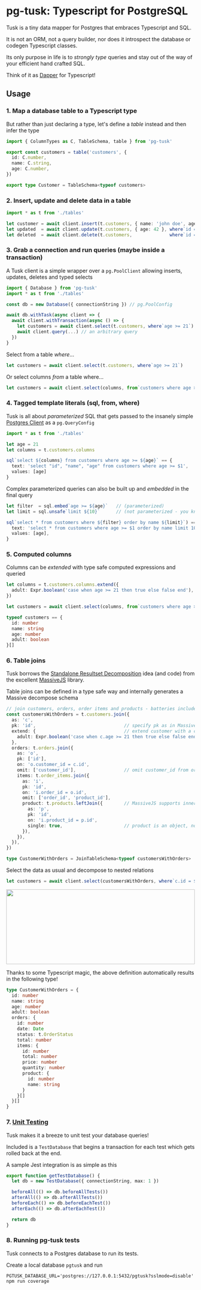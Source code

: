 # pg-tusk: Typescript for PostgreSQL

Tusk is a tiny data mapper for Postgres that embraces Typescript and SQL.

It is not an ORM, not a query builder, nor does it introspect the database or codegen Typescript classes.

Its only purpose in life is to *strongly type* queries and stay out of the way of your efficient hand crafted SQL.

Think of it as [Dapper](https://github.com/StackExchange/Dapper) for Typescript!

## Usage

### 1. Map a database table to a Typescript type

But rather than just declaring a type, let's define a *table* instead and then infer the type

```typescript
import { ColumnTypes as C, TableSchema, table } from 'pg-tusk'

export const customers = table('customers', {
  id: C.number,
  name: C.string,
  age: C.number,
})

export type Customer = TableSchema<typeof customers>
```

### 2. Insert, update and delete data in a table

```typescript
import * as t from './tables'

let customer = await client.insert(t.customers, { name: 'john doe', age: 41 })
let updated  = await client.update(t.customers, { age: 42 }, where`id = ${customer.id}`)
let deleted  = await client.delete(t.customers,              where`id = ${customer.id}`)
```

### 3. Grab a connection and run queries (maybe inside a transaction)

A Tusk client is a simple wrapper over a `pg.PoolClient` allowing inserts, updates, deletes and typed selects

```typescript
import { Database } from 'pg-tusk'
import * as t from './tables'

const db = new Database({ connectionString }) // pg.PoolConfig

await db.withTask(async client => {
  await client.withTransaction(async () => {
    let customers = await client.select(t.customers, where`age >= 21`)
    await client.query(...) // an arbitrary query
  })
}
```

Select from a table *where*...

```typescript
let customers = await client.select(t.customers, where`age >= 21`)
```

Or select columns *from* a table where...

```typescript
let customers = await client.select(columns, from`customers where age >= 21`)
```

### 4. Tagged template literals (sql, from, where)

Tusk is all about *parameterized* SQL that gets passed to the insanely simple [Postgres Client](https://node-postgres.com/features/queries) as a `pg.QueryConfig`

```typescript
import * as t from './tables'

let age = 21
let columns = t.customers.columns

sql`select ${columns} from customers where age >= ${age}` == {
  text: 'select "id", "name", "age" from customers where age >= $1',
  values: [age]
}
```

Complex parameterized queries can also be built up and *embedded* in the final query

```typescript
let filter  = sql.embed`age >= ${age}`   // (parameterized)
let limit = sql.unsafe`limit ${10}`      // (not parameterized - you know what you're doing)

sql`select * from customers where ${filter} order by name ${limit}`) == {
  text: 'select * from customers where age >= $1 order by name limit 10',
  values: [age],
}
```

### 5. Computed columns

Columns can be *extended* with type safe computed expressions and queried

```typescript
let columns = t.customers.columns.extend({
  adult: Expr.boolean('case when age >= 21 then true else false end'),
})

let customers = await client.select(columns, from`customers where age >= 21`)

typeof customers == {
  id: number
  name: string
  age: number
  adult: boolean
}[]
```

### 6. Table joins

Tusk borrows the [Standalone Resultset Decomposition](https://massivejs.org/docs/joins-and-result-trees#standalone-resultset-decomposition) idea (and code) from the excellent [MassiveJS](https://massivejs.org) library.

Table joins can be defined in a type safe way and internally generates a Massive decompose schema

```typescript
// join customers, orders, order items and products - batteries included!
const customersWithOrders = t.customers.join({
  as: 'c',
  pk: 'id',                                 // specify pk as in MassiveJS
  extend: {                                 // extend customer with a computed column
    adult: Expr.boolean('case when c.age >= 21 then true else false end'),
  },
  orders: t.orders.join({
    as: 'o',
    pk: ['id'],
    on: 'o.customer_id = c.id',
    omit: ['customer_id'],                  // omit customer_id from orders
    items: t.order_items.join({
      as: 'i',
      pk: 'id',
      on: 'i.order_id = o.id',
      omit: ['order_id', 'product_id'],
      product: t.products.leftJoin({        // MassiveJS supports inner and left joins only
        as: 'p',
        pk: 'id',
        on: 'i.product_id = p.id',
        single: true,                       // product is an object, not array
      }),
    }),
  }),
})

type CustomerWithOrders = JoinTableSchema<typeof customersWithOrders>  
```

Select the data as usual and decompose to nested relations

```typescript
let customers = await client.select(customersWithOrders, where`c.id = ${id}`)
```

<img src="https://user-images.githubusercontent.com/328008/83204104-9cc61f80-a110-11ea-9dc6-2223178bfe28.png" width="100%" height="200px">

Thanks to some Typescript magic, the above definition automatically results in the following type!

```typescript
type CustomerWithOrders = {
  id: number
  name: string
  age: number
  adult: boolean
  orders: {
    id: number
    date: Date
    status: t.OrderStatus
    total: number
    items: {
      id: number
      total: number
      price: number
      quantity: number
      product: {
        id: number
        name: string
      }
    }[]
  }[]
}

```

### 7. [Unit Testing](./tests)

Tusk makes it a breeze to unit test your database queries!

Included is a `TestDatabase` that begins a transaction for each test which gets rolled back at the end.

A sample Jest integration is as simple as this

```typescript
export function getTestDatabase() {
  let db = new TestDatabase({ connectionString, max: 1 })

  beforeAll(() => db.beforeAllTests())
  afterAll(() => db.afterAllTests())
  beforeEach(() => db.beforeEachTest())
  afterEach(() => db.afterEachTest())

  return db
}
```

### 8. Running pg-tusk tests

Tusk connects to a Postgres database to run its tests.

Create a local database `pgtusk` and  run

```shell
PGTUSK_DATABASE_URL='postgres://127.0.0.1:5432/pgtusk?sslmode=disable' npm run coverage
```


